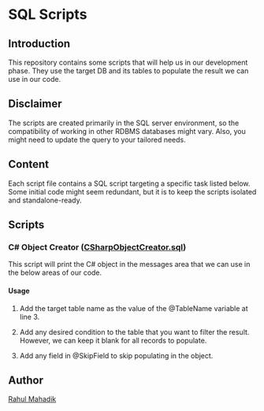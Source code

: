# SQL Scripts

## Introduction

This repository contains some scripts that will help us in our development phase. They use the target DB and its tables to populate the result we can use in our code.

## Disclaimer

The scripts are created primarily in the SQL server environment, so the compatibility of working in other RDBMS databases might vary. Also, you might need to update the query to your tailored needs.

## Content

Each script file contains a SQL script targeting a specific task listed below. Some initial code might seem redundant, but it is to keep the scripts isolated and standalone-ready.

## Scripts

### C# Object Creator ([CSharpObjectCreator.sql](/Scripts/CSharpObjectCreator.sql))

This script will print the C# object in the messages area that we can use in the below areas of our code.

#### Usage

1. Add the target table name as the value of the @TableName variable at line 3.

2. Add any desired condition to the table that you want to filter the result. However, we can keep it blank for all records to populate.

3. Add any field in @SkipField to skip populating in the object.

## Author

[Rahul Mahadik](https://github.com/mahadikrahul)
